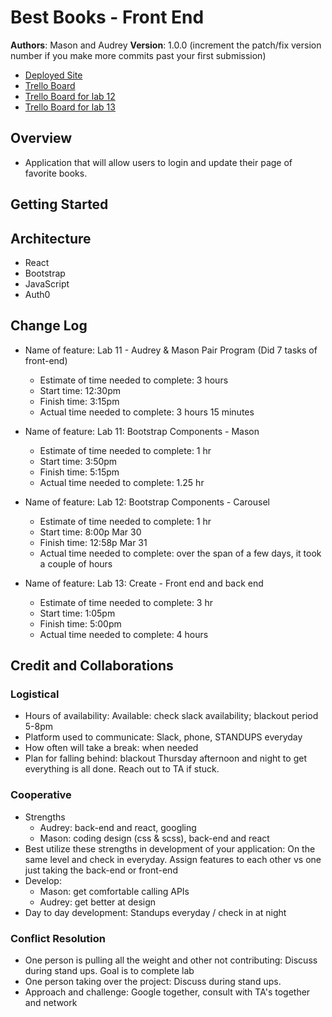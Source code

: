 # Best Books - Front End

**Authors**: Mason and Audrey
**Version**: 1.0.0 (increment the patch/fix version number if you make more commits past your first submission)

- [Deployed Site](https://gracious-wilson-69136f.netlify.app/)
- [Trello Board](https://trello.com/b/er6C3Otj/lab-11-12)
- [Trello Board for lab 12](https://trello.com/b/aLxB76Dp/best-books-lab-12)
- [Trello Board for lab 13](https://trello.com/b/S5gZnzl4/best-books-lab-13)

## Overview

- Application that will allow users to login and update their page of favorite books. 

## Getting Started
<!-- What are the steps that a user must take in order to build this app on their own machine and get it running? -->

## Architecture

- React
- Bootstrap
- JavaScript
- Auth0

## Change Log

- Name of feature: Lab 11 - Audrey & Mason Pair Program (Did 7 tasks of front-end)
  - Estimate of time needed to complete: 3 hours
  - Start time: 12:30pm
  - Finish time: 3:15pm
  - Actual time needed to complete: 3 hours 15 minutes

- Name of feature: Lab 11: Bootstrap Components - Mason
  - Estimate of time needed to complete: 1 hr
  - Start time: 3:50pm
  - Finish time: 5:15pm
  - Actual time needed to complete: 1.25 hr

- Name of feature: Lab 12: Bootstrap Components - Carousel
  - Estimate of time needed to complete: 1 hr
  - Start time: 8:00p Mar 30
  - Finish time: 12:58p Mar 31
  - Actual time needed to complete: over the span of a few days, it took a couple of hours

- Name of feature: Lab 13: Create - Front end and back end
  - Estimate of time needed to complete: 3 hr
  - Start time: 1:05pm
  - Finish time: 5:00pm
  - Actual time needed to complete: 4 hours


## Credit and Collaborations

### Logistical

- Hours of availability: Available: check slack availability; blackout period 5-8pm
- Platform used to communicate: Slack, phone, STANDUPS everyday
- How often will take a break: when needed
- Plan for falling behind: blackout Thursday afternoon and night to get everything is all done. Reach out to TA if stuck.

### Cooperative

- Strengths
  - Audrey: back-end and react, googling
  - Mason: coding design (css & scss), back-end and react
- Best utilize these strengths in development of your application: On the same level and check in everyday. Assign features to each other vs one just taking the back-end or front-end
- Develop:
  - Mason: get comfortable calling APIs
  - Audrey: get better at design
- Day to day development: Standups everyday / check in at night

### Conflict Resolution

- One person is pulling all the weight and other not contributing: Discuss during stand ups. Goal is to complete lab
- One person taking over the project: Discuss during stand ups.
- Approach and challenge: Google together, consult with TA's together and network

